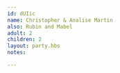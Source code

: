 ```yaml
---
id: dUIic
name: Christopher & Analise Martin
also: Rubin and Mabel
adult: 2
children: 2
layout: party.hbs
notes:

---
```

